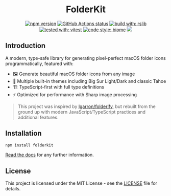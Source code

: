<div align="center">
  <h1 align="center">
    FolderKit
  </h1>
</div>

<p align="center">
  <a href="https://www.npmjs.com/package/folderkit"><img src="https://img.shields.io/npm/v/folderkit.svg?style=for-the-badge&logo=npm" alt="npm version"></a>
  <a href="https://github.com/stout-ni/folderkit/actions/workflows/ci.yml"><img src="https://img.shields.io/github/actions/workflow/status/stout-ni/folderkit/ci.yml?style=for-the-badge&logo=github" alt="GitHub Actions status"></a>
  <a href= "https://github.com/web-infra-dev/rslib"><img alt="build with: rslib" src="https://img.shields.io/badge/build_with-rslib-FF5E00.svg?style=for-the-badge"></a>
  <a href= "https://github.com/vitest-dev/vitest"><img alt="tested with: vitest" src="https://img.shields.io/badge/tested_with-vitest-6E9F18.svg?style=for-the-badge&logo=vitest"></a>
  <a href= "https://github.com/biomejs/biome"><img alt="code style: biome" src="https://img.shields.io/badge/code_style-biome-60A5FA.svg?style=for-the-badge&logo=biome"></a>
  <a href="#license"><img src="https://img.shields.io/badge/License-MIT-yellow.svg?style=for-the-badge"></a>
</p>

## Introduction

A modern, type-safe library for generating pixel-perfect macOS folder icons programmatically, featured with:

- 🖼️ Generate beautiful macOS folder icons from any image
- 🎨 Multiple built-in themes including Big Sur Light/Dark and classic Tahoe
- 🏗️ TypeScript-first with full type definitions
- ⚡ Optimized for performance with Sharp image processing

> This project was inspired by [lgarron/folderify](https://github.com/lgarron/folderify), but rebuilt from the ground up with modern JavaScript/TypeScript practices and additional features.

## Installation

```bash
npm install folderkit
```

[Read the docs](docs/get-started.md) for any further information.

## License

This project is licensed under the MIT License - see the [LICENSE](LICENSE) file for details.
